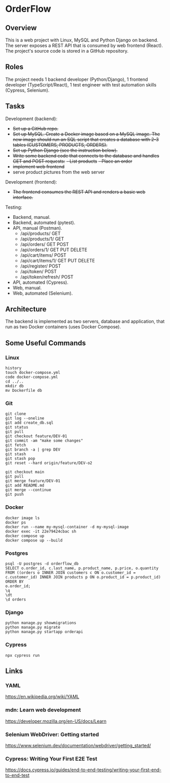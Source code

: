 # OrderFlow

## Overview

This is a web project with Linux, MySQL and Python Django on backend. The server exposes a REST API that is consumed by web frontend (React). The project's source code is stored in a GitHub repository.

## Roles

The project needs 1 backend developer (Python/Django), 1 frontend developer (TypeScript/React), 1 test engineer with test automation skills (Cypress, Selenium).

## Tasks

Development (backend):
- ~~Set up a GitHub repo.~~
- ~~Set up MySQL. Create a Docker image based on a MySQL image. The new image should run an SQL script that creates a database with 2-3 tables (CUSTOMERS, PRODUCTS, ORDERS).~~
- ~~Set up Python Django (see the instruction below).~~
- ~~Write some backend code that connects to the database and handles GET and POST requests:~~
    ~~- List products~~
    ~~- Place an order~~
- ~~implement web frontend~~
- serve product pictures from the web server

Development (frontend):
- ~~The frontend consumes the REST API and renders a basic web interface.~~

Testing:

- Backend, manual.
- Backend, automated (pytest).
- API, manual (Postman).
    - /api/products/ GET
    - /api/products/1/ GET
    - /api/orders/ GET POST
    - /api/orders/1/ GET PUT DELETE
    - /api/cart/items/ POST
    - /api/cart/items/1/  GET PUT DELETE
    - /api/register/ POST
    - /api/token/ POST
    - /api/token/refresh/ POST
- API, automated (Cypress).
- Web, manual.
- Web, automated (Selenium).

## Architecture

The backend is implemented as two servers, database and application, that run as two Docker containers (uses Docker Compose).

## Some Useful Commands

### Linux
```
history
touch docker-compose.yml
code docker-compose.yml
cd ../..
mkdir db
mv Dockerfile db
```

### Git
```
git clone
git log --oneline
git add create_db.sql
git status
git pull
git checkout feature/DEV-01 
git commit -am "make some changes"
git fetch
git branch -a | grep DEV
git stash
git stash pop
git reset --hard origin/feature/DEV-o2

git checkout main
git pull
git merge feature/DEV-01 
git add README.md
git merge --continue
git push
```

### Docker
```
docker image ls
docker ps
docker run --name my-mysql-container -d my-mysql-image
docker exec -it 22e79424cbac sh
docker compose up
docker compose up --build
```

### Postgres
```
psql -U postgres -d orderflow_db
SELECT o.order_id, c.last_name, p.product_name, p.price, o.quantity FROM ((orders o INNER JOIN customers c ON o.customer_id = c.customer_id) INNER JOIN products p ON o.product_id = p.product_id) ORDER BY 
o.order_id;
\q
\dt
\d orders
```

### Django
```
python manage.py showmigrations
python manage.py migrate
python manage.py startapp orderapi
```
### Cypress
```
npx cypress run
```

## Links

### YAML
https://en.wikipedia.org/wiki/YAML

### mdn: Learn web development
https://developer.mozilla.org/en-US/docs/Learn

### Selenium WebDriver: Getting started
https://www.selenium.dev/documentation/webdriver/getting_started/

### Cypress: Writing Your First E2E Test
https://docs.cypress.io/guides/end-to-end-testing/writing-your-first-end-to-end-test
